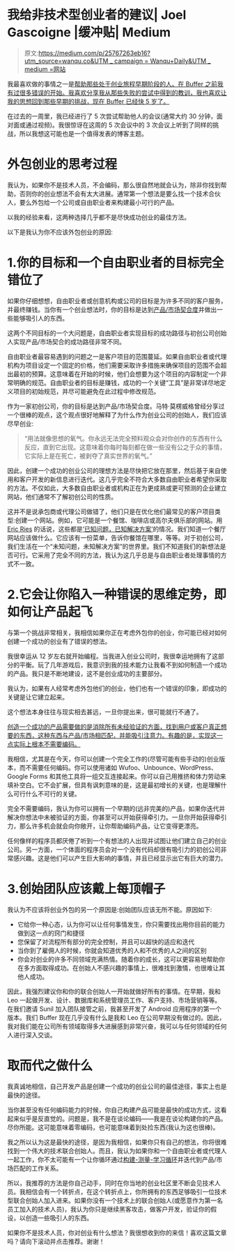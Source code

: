 # 我给非技术型创业者的建议| Joel Gascoigne |缓冲贴| Medium

> 原文:[https://medium.com/p/25767263eb16?utm_source=wanqu.co&UTM _ campaign = Wanqu+Daily&UTM _ medium =网站](https://medium.com/p/25767263eb16?utm_source=wanqu.co&utm_campaign=Wanqu+Daily&utm_medium=website)

我最喜欢做的事情之一是[帮助那些处于创业旅程早期阶段的人。在 Buffer 之前我有过很多错误的开始。我喜欢分享我从那些失败的尝试中得到的教训，我也喜欢让我的思想回到那些早期的挑战，现在 Buffer 已经快 5 岁了。](http://joel.is/why-im-helping-startup-founders/)

在过去的一周里，我已经进行了 5 次尝试帮助他人的会议(通常大约 30 分钟，面对面或通过视频)。我很惊讶在这周的 5 次会议中的 3 次会议上听到了同样的挑战，所以我想这可能也是一个值得发表的博客主题。

# 外包创业的思考过程

我认为，如果你不是技术人员，不会编码，那么很自然地就会认为，除非你找到帮助，否则你的创业想法不会有太大进展。通常第一个想法是要么找一个技术合伙人，要么外包给一个公司或自由职业者来构建最小可行的产品。

以我的经验来看，这两种选择几乎都不是尽快成功创业的最佳方法。

以下是我认为你不应该外包创业的原因:

# 1.你的目标和一个自由职业者的目标完全错位了

如果你仔细想想，自由职业者或创意机构或公司的目标是为许多不同的客户服务，并最终赚钱。当你有一个创业想法时，你的目标是达到[产品/市场契合度](http://pmarchive.com/guide_to_startups_part4.html)并做出一些能够吸引人的东西。

这两个不同目标的一个大问题是，自由职业者实现目标的成功路径与初创公司创始人实现产品/市场契合的成功路径非常不同。

自由职业者最容易遇到的问题之一是客户项目的范围蔓延。如果自由职业者或代理机构为项目设定一个固定的价格，他们需要采取许多措施来确保项目的范围不会超出最初的预算。这意味着在开始的时候，他们会想要为这个项目的内容制定一个非常明确的规范。自由职业者的目标是赚钱，成功的一个关键“工具”是非常详尽地定义项目的初始规范，并尽可能避免在此过程中修改规范。

作为一家初创公司，你的目标是达到产品/市场契合度。马特·莫楞威格曾经分享过一个很棒的观点，这个观点很好地解释了为什么作为创业公司的创始人，我们应该尽早创业:

> “用法就像思想的氧气。你永远无法完全预料观众会对你创作的东西有什么反应，直到它出现。这意味着你每时每刻都在做一些没有公之于众的事情，它实际上是在死亡，被剥夺了真实世界的氧气。”

因此，创建一个成功的创业公司的理想方法是尽快把它放在那里，然后基于来自使用和客户开发的新信息进行迭代。这几乎完全不符合大多数自由职业者希望你采取的方法。不仅如此，大多数自由职业者或机构正在为更成熟或更可预测的企业建立网站，他们通常不了解初创公司的性质。

这并不是说承包商或代理公司做错了，他们只是在优化他们最常见的客户项目类型:创建一个网站。例如，它可能是一个餐馆、咖啡店或高尔夫俱乐部的网站。用 [Eric Ries](https://twitter.com/ericries) 的话说，这些都是[‘已知问题，已知解决方案’](http://www.slideshare.net/startuplessonslearned/eric-ries-lean-startup-schematic-view-of-agile-development-and-customer-development)的情况。我们知道一个餐厅网站应该做什么。它应该有一份菜单，告诉你餐馆在哪里，等等。对于初创公司，我们生活在一个“未知问题，未知解决方案”的世界里。我们不知道我们的新想法是否可行。它采用了完全不同的方法，我认为这几乎总是与自由职业者处理事情的方式不一致。

# 2.它会让你陷入一种错误的思维定势，即如何让产品起飞

与第一个挑战非常相关，我相信如果你正在考虑外包你的创业，你可能已经对如何创建一个成功的创业有了错误的想法。

我很幸运从 12 岁左右就开始编程。当我进入创业公司时，我很幸运地拥有了这部分的平衡。玩了几年游戏后，我意识到我的技术能力让我看不到如何制造一个成功的产品。我只是不断地建设，这不是创业成功的主要部分。

我认为，如果有人经常考虑外包他们的创业，他们也有一个错误的印象，即成功的关键是让它建立起来。

这个想法本身往往与现实相去甚远，一旦你提出来，很可能就行不通了。

[创造一个成功的产品需要做的是消除所有未经验证的方面，找到用户或客户真正想要的东西，这种东西与产品/市场相匹配，并能吸引注意力。有趣的是，实现这一点实际上根本不需要编码。](http://joel.is/how-to-start-your-startup-in-4-steps/)

我相信，尤其是在今天，你可以创建一个完全工作的(尽管可能有些手动的)创业版本，而不需要任何编码。你可以使用诸如 Wufoo、Unbounce、WordPress、Google Forms 和其他工具将一组交互连接起来。你可以自己用推挤和体力劳动来填补空白。它不会扩展，但具有讽刺意味的是，这是最初增长的关键，也是理解什么可行什么不可行的关键。

完全不需要编码，我认为你可以拥有一个早期的(远非完美的)产品，如果你迭代并解决你想法中未被验证的方面，你甚至可以开始获得牵引力。一旦你开始获得牵引力，那么许多机会就会向你敞开，让你帮助编码产品，让它变得更漂亮。

任何像样的程序员都厌倦了听到一个有想法的人出现并试图让他们建立自己的创业公司。另一方面，一个体面的程序员会对一个没有代码却很有吸引力的初创公司非常感兴趣。这是他们可以产生巨大影响的事情，并且已经显示出它有巨大的潜力。

# 3.创始团队应该戴上每顶帽子

我认为不应该将创业外包的另一个原因是:创始团队应该无所不能。原因如下:

*   它给你一种心态，认为你可以让任何事情发生，你只需要找出用你目前的能力做到这一点的窍门和捷径
*   您保留了对流程所有部分的完全控制，并且可以超快的适应和迭代
*   当你到了雇佣人的时候，你就会知道优秀的人和不优秀的人之间的区别
*   你会对创业的许多不同领域充满热情。随着你的成长，这可以更容易地帮助你在多方面取得成功。在创始人不感兴趣的事情上，很难找到激情，也很难让其他人成功。

因此，我强烈建议你和你的联合创始人一开始就做好所有的事情。在早期，我和 Leo 一起做开发、设计、数据库和系统管理员工作、客户支持、市场营销等等。在我们邀请 Sunil 加入团队接管之前，我甚至开发了 Android 应用程序的第一个版本。我们 Buffer 现在几乎没有什么是我和 Leo 在公司早期没有做过的。因此，我对我们能在公司所有领域取得多大进展感到非常兴奋，我可以与任何领域的任何人进行深入交谈。

# 取而代之做什么

我真诚地相信，自己开发产品是创建一个成功的创业公司的最佳途径，事实上也是最快的途径。

当你甚至没有任何编码能力的时候，你自己构建产品可能是最快的成功方式，这看起来似乎是反直觉的。问题是，我不是在谈论编码——我是在谈论构建你的产品。尽你所能。这可能意味着零编码，也可能意味着到处捡东西(我认为这也很棒)。

我之所以认为这是最快的途径，是因为我相信，如果你只有自己的想法，你将很难找到一个伟大的技术联合创始人。而且，我认为如果你和一个自由职业者或代理人一起工作，你不太可能有一个让你循环通过[构建-测量-学习循环](http://theleanstartup.com/principles)并迭代到产品/市场匹配的工作关系。

所以，我推荐的方法是你自己动手，同时在你当地的创业社区里不断会见技术人员。我相信会有一个转折点，在这个转折点上，你所拥有的东西足够吸引一位技术型联合创始人加入进来。如果你没有一个技术上的联合创始人(或愿意作为第一名员工加入的技术人员)，我认为你只是继续黑客攻击，做客户开发，验证你的假设，以创造一些吸引人的东西。

如果你不是技术人员，你对创业有什么想法？我很想收到你的来信！喜欢这篇文章吗？请向下滚动并点击推荐。谢谢！